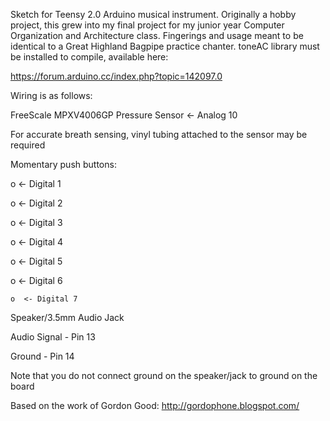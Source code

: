 Sketch for Teensy 2.0 Arduino musical instrument. Originally a hobby project, this grew into my final project for my junior year Computer Organization and Architecture class. Fingerings and usage meant to be identical to a Great Highland Bagpipe practice chanter. toneAC library must be installed to compile, available here:


https://forum.arduino.cc/index.php?topic=142097.0


Wiring is as follows:


FreeScale MPXV4006GP Pressure Sensor <- Analog 10


For accurate breath sensing, vinyl tubing attached to the sensor may be required

Momentary push buttons:


o <- Digital 1
 
 
o <- Digital 2
 
 
o <- Digital 3
 
 
 

o <- Digital 4
 
 
o <- Digital 5
 
 
o <- Digital 6
 
 
    o  <- Digital 7



Speaker/3.5mm Audio Jack


Audio Signal - Pin 13


Ground - Pin 14


Note that you do not connect ground on the speaker/jack to ground on the board


Based on the work of Gordon Good:
http://gordophone.blogspot.com/
